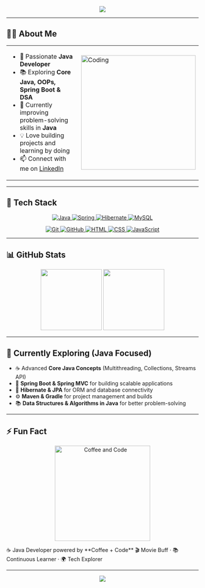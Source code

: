 <!-- Profile Banner -->
<p align="center">
  <img src="https://capsule-render.vercel.app/api?type=waving&color=0:ff512f,100:f09819&height=200&section=header&text=👋%20Hi%20I'm%20Lakshay%20Kumawat&fontSize=35&fontColor=ffffff&animation=twinkling&fontAlignY=40"/>
</p>

---

## 👨‍💻 About Me
<table>
<tr>
<td>

- 🎯 Passionate **Java Developer**  
- 📚 Exploring **Core Java, OOPs, Spring Boot & DSA**  
- 🌱 Currently improving problem-solving skills in **Java**  
- 💡 Love building projects and learning by doing  
- 📫 Connect with me on [LinkedIn](https://www.linkedin.com/in/lakshay-kumawat-4a586a335/)  

</td>
<td>

<img align="right" alt="Coding" width="300" src="https://media.giphy.com/media/qgQUggAC3Pfv687qPC/giphy.gif">

</td>
</tr>
</table>

---

## 🚀 Tech Stack
<p align="center">
  <!-- Row 1 -->
  <a href="https://www.java.com/" target="_blank">
    <img src="https://img.shields.io/badge/Java-ED8B00?style=for-the-badge&logo=java&logoColor=white&color=ff6b6b" alt="Java"/>
  </a>
  <a href="https://spring.io/" target="_blank">
    <img src="https://img.shields.io/badge/Spring-6DB33F?style=for-the-badge&logo=spring&logoColor=white&color=51cf66" alt="Spring"/>
  </a>
  <a href="https://hibernate.org/" target="_blank">
    <img src="https://img.shields.io/badge/Hibernate-59666C?style=for-the-badge&logo=hibernate&logoColor=white&color=495057" alt="Hibernate"/>
  </a>
  <a href="https://www.mysql.com/" target="_blank">
    <img src="https://img.shields.io/badge/MySQL-4479A1?style=for-the-badge&logo=mysql&logoColor=white&color=339af0" alt="MySQL"/>
  </a>
</p>
<p align="center">
  <!-- Row 2 -->
  <a href="https://git-scm.com/" target="_blank">
    <img src="https://img.shields.io/badge/Git-F05032?style=for-the-badge&logo=git&logoColor=white&color=ff8787" alt="Git"/>
  </a>
  <a href="https://github.com/" target="_blank">
    <img src="https://img.shields.io/badge/GitHub-181717?style=for-the-badge&logo=github&logoColor=white&color=343a40" alt="GitHub"/>
  </a>
  <a href="https://developer.mozilla.org/en-US/docs/Web/HTML" target="_blank">
    <img src="https://img.shields.io/badge/HTML5-E34F26?style=for-the-badge&logo=html5&logoColor=white&color=ff922b" alt="HTML"/>
  </a>
  <a href="https://developer.mozilla.org/en-US/docs/Web/CSS" target="_blank">
    <img src="https://img.shields.io/badge/CSS3-1572B6?style=for-the-badge&logo=css3&logoColor=white&color=74c0fc" alt="CSS"/>
  </a>
  <a href="https://developer.mozilla.org/en-US/docs/Web/JavaScript" target="_blank">
    <img src="https://img.shields.io/badge/JavaScript-F7DF1E?style=for-the-badge&logo=javascript&logoColor=black&color=ffd43b" alt="JavaScript"/>
  </a>
</p>

---

## 📊 GitHub Stats
<p align="center">
  <img src="https://github-readme-stats.vercel.app/api?username=Lakshay-1126&show_icons=true&theme=tokyonight" height="160"/>
  <img src="https://github-readme-streak-stats.herokuapp.com/?user=Lakshay-1126&theme=tokyonight" height="160"/>
</p>

---

## 🧠 Currently Exploring (Java Focused)
- ☕ Advanced **Core Java Concepts** (Multithreading, Collections, Streams API)  
- 🌱 **Spring Boot & Spring MVC** for building scalable applications  
- 🔗 **Hibernate & JPA** for ORM and database connectivity  
- ⚙️ **Maven & Gradle** for project management and builds  
- 📚 **Data Structures & Algorithms in Java** for better problem-solving  

---

## ⚡ Fun Fact
<p align="center">
  <img src="https://media.giphy.com/media/IoP0PvbbSWGAM/giphy.gif" width="250" alt="Coffee and Code"/>
</p>
☕ Java Developer powered by **Coffee + Code**  
🎬 Movie Buff · 📚 Continuous Learner · 🌍 Tech Explorer

---

<!-- Footer -->
<p align="center">
  <img src="https://capsule-render.vercel.app/api?type=waving&color=0:f09819,100:ff512f&height=120&section=footer"/>
</p>

